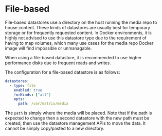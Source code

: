 # File-based

File-based datastores use a directory on the host running the media repo to house content. These
kinds of datastores are usually best for temporary storage or for frequently requested content. In
Docker environments, it is highly not advised to use this datastore type due to the requirement of
having to map volumes, which many use cases for the media repo Docker image will find impossible
or unmanagable.

When using a file-based datastore, it is recommended to use higher performance disks due to frequent
reads and writes.

The configuration for a file-based datastore is as follows:

```yaml
datastores:
  - type: file
    enabled: true
    forKinds: ["all"]
    opts:
      path: /var/matrix/media
```

The `path` is simply where the media will be placed. Note that if the path is expected to change
then a second datastore with the new path must be created, then use the datastore management APIs to
move the data. It cannot be simply copy/pasted to a new directory.
